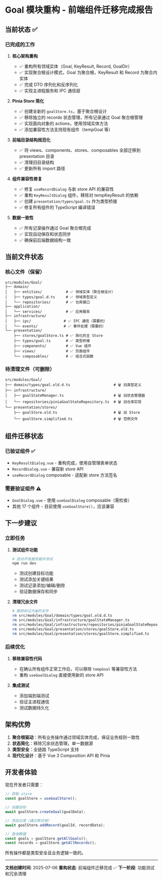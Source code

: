 # Goal 模块重构 - 前端组件迁移完成报告

## 当前状态 ✅

### 已完成的工作

1. **核心架构重构**
   - ✅ 重构所有领域实体（Goal, KeyResult, Record, GoalDir）
   - ✅ 实现聚合根设计模式，Goal 为聚合根，KeyResult 和 Record 为聚合内实体
   - ✅ 完成 DTO 序列化和反序列化
   - ✅ 实现主进程服务和 IPC 通信层

2. **Pinia Store 简化**
   - ✅ 创建全新的 `goalStore.ts`，基于聚合根设计
   - ✅ 移除独立的 records 状态管理，所有记录通过 Goal 聚合根管理
   - ✅ 实现面向对象的 actions，使用领域实体方法
   - ✅ 添加兼容性方法支持现有组件（tempGoal 等）

3. **前端目录结构规范化**
   - ✅ 将 views、components、stores、composables 全部迁移到 presentation 目录
   - ✅ 清理旧目录结构
   - ✅ 更新所有 import 路径

4. **组件兼容性修复**
   - ✅ 修复 `useRecordDialog` 与新 store API 的兼容性
   - ✅ 重构 `KeyResultDialog` 组件，移除对 tempKeyResult 的依赖
   - ✅ 创建 `presentation/types/goal.ts` 作为类型桥接
   - ✅ 修复所有组件的 TypeScript 编译错误

5. **数据一致性**
   - ✅ 所有记录操作通过 Goal 聚合根完成
   - ✅ 实现自动保存和状态同步
   - ✅ 确保前后端数据结构一致

## 当前文件状态

### 核心文件（保留）
```
src/modules/Goal/
├── domain/
│   ├── entities/           # ✅ 领域实体（聚合根设计）
│   ├── types/goal.d.ts     # ✅ 领域类型定义
│   └── repositories/       # ✅ 仓库接口
├── application/
│   └── services/           # ✅ 应用服务
├── infrastructure/
│   ├── ipc/               # ✅ IPC 通信（需要的）
│   └── events/            # ✅ 事件处理（需要的）
└── presentation/
    ├── stores/goalStore.ts # ✅ 简化的主 Store
    ├── types/goal.ts       # ✅ 类型桥接
    ├── components/         # ✅ Vue 组件
    ├── views/              # ✅ 页面组件
    └── composables/        # ✅ 组合式函数
```

### 待清理文件（可删除）
```
src/modules/Goal/
├── domain/types/goal.old.d.ts                    # 🗑️ 旧类型定义
├── infrastructure/
│   ├── goalStateManager.ts                       # 🗑️ 旧状态管理器
│   └── repositories/piniaGoalStateRepository.ts  # 🗑️ 旧仓库实现
└── presentation/stores/
    ├── goalStore.old.ts                          # 🗑️ 旧 Store
    └── goalStore.simplified.ts                   # 🗑️ 范例文件
```

## 组件迁移状态

### 已验证组件 ✅
- `KeyResultDialog.vue` - 重构完成，使用自管理表单状态
- `RecordDialog.vue` - 兼容新 store API
- `useRecordDialog` composable - 适配新 store 方法签名

### 需要验证组件 ⚠️
- `GoalDialog.vue` - 使用 `useGoalDialog` composable（需检查）
- 其他 17 个组件 - 目前使用 `useGoalStore()`，应该兼容

## 下一步建议

### 立即任务
1. **测试组件功能**
   ```bash
   # 启动开发服务器并测试
   npm run dev
   ```
   - 测试创建目标功能
   - 测试添加关键结果
   - 测试记录添加/编辑/删除
   - 验证数据保存和同步

2. **清理冗余文件**
   ```bash
   # 删除标记为🗑️的文件
   rm src/modules/Goal/domain/types/goal.old.d.ts
   rm src/modules/Goal/infrastructure/goalStateManager.ts
   rm src/modules/Goal/infrastructure/repositories/piniaGoalStateRepository.ts
   rm src/modules/Goal/presentation/stores/goalStore.old.ts
   rm src/modules/Goal/presentation/stores/goalStore.simplified.ts
   ```

### 后续优化
1. **移除兼容性代码**
   - 在确认所有组件正常工作后，可以移除 `tempGoal` 等兼容性方法
   - 重构 `useGoalDialog` 直接使用新的 store API

2. **集成测试**
   - 添加端到端测试
   - 验证主进程通信
   - 测试数据持久化

## 架构优势

1. **聚合根驱动**：所有业务操作通过领域实体完成，保证业务规则一致性
2. **状态简化**：移除冗余状态管理，单一数据源
3. **类型安全**：全链路 TypeScript 支持
4. **现代化设计**：基于 Vue 3 Composition API 和 Pinia

## 开发者体验

现在开发者只需要：
```typescript
// 获取 store
const goalStore = useGoalStore();

// 创建目标
await goalStore.createGoal(goalData);

// 添加记录（通过聚合根）
await goalStore.addRecord(goalId, recordData);

// 查询数据
const goals = goalStore.getAllGoals();
const records = goalStore.getAllRecords();
```

所有操作都是类型安全且业务逻辑一致的。

---
**文档创建时间**: 2025-07-06
**重构状态**: 前端组件迁移完成 ✅
**下一阶段**: 功能测试和冗余清理
